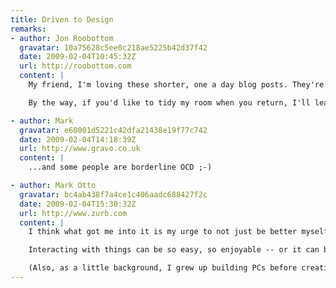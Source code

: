 ```yaml
---
title: Driven to Design
remarks:
- author: Jon Roobottom
  gravatar: 10a75628c5ee0c218ae5225b42d37f42
  date: 2009-02-04T10:45:32Z
  url: http://roobottom.com
  content: |
    My friend, I'm loving these shorter, one a day blog posts. They're a joy to read, rather than loosing interest half way through simply because of the sheer length of the thing.

    By the way, if you'd like to tidy my room when you return, I'll leave it as a little treat for you.

- author: Mark
  gravatar: e60001d5221c42dfa21438e19f77c742
  date: 2009-02-04T14:18:39Z
  url: http://www.gravo.co.uk
  content: |
    ...and some people are borderline OCD ;-)

- author: Mark Otto
  gravatar: bc4ab438f7a4ce1c406aadc688427f2c
  date: 2009-02-04T15:30:32Z
  url: http://www.zurb.com
  content: |
    I think what got me into it is my urge to not just be better myself, but make everything around me better. I call myself an interaction designer these days, but grew up thinking about being a Web or graphic designer. I've found interaction designer to be much more appropriate in that I love it when I just hit if off with a website, product, or service.

    Interacting with things can be so easy, so enjoyable -- or it can be a downright nightmare. It's my passion to make (design) and use things that put a smile on my face every time I use them.

    (Also, as a little background, I grew up building PCs before creating themes and icons for Windows XP. That eventually led me to Photoshop and GeoCities... the rest is history).
---
```

